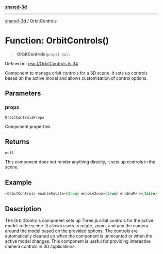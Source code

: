 [**shared-3d**](../README.md)

***

[shared-3d](../globals.md) / OrbitControls

# Function: OrbitControls()

> **OrbitControls**(`props`): `null`

Defined in: [react/OrbitControls.ts:34](https://github.com/ysordo/shared-3d/blob/aa08df17a8d7b07be13caf0e053d835d053c41db/src/react/OrbitControls.ts#L34)

Component to manage orbit controls for a 3D scene.
It sets up controls based on the active model and allows customization of control options.

## Parameters

### props

`OrbitControlsProps`

Component properties

## Returns

`null`

This component does not render anything directly, it sets up controls in the scene.

## Example

```ts
<OrbitControls enableRotate={true} enableZoom={true} enablePan={false} />
```

## Description

The OrbitControls component sets up Three.js orbit controls for the active model in the scene.
It allows users to rotate, zoom, and pan the camera around the model based on the provided options.
The controls are automatically cleaned up when the component is unmounted or when the active model changes.
This component is useful for providing interactive camera controls in 3D applications.
